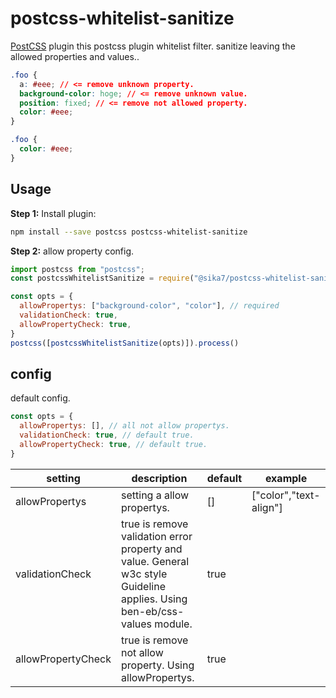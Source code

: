 # postcss-whitelist-sanitize

[PostCSS] plugin this postcss plugin whitelist filter. sanitize leaving the allowed properties and values..

[PostCSS]: https://github.com/postcss/postcss

```css
.foo {
  a: #eee; // <= remove unknown property.
  background-color: hoge; // <= remove unknown value.
  position: fixed; // <= remove not allowed property.
  color: #eee;
}
```

```css
.foo {
  color: #eee;
}
```

## Usage

**Step 1:** Install plugin:

```sh
npm install --save postcss postcss-whitelist-sanitize
```

**Step 2:** allow property config.

```javascript
import postcss from "postcss";
const postcssWhitelistSanitize = require("@sika7/postcss-whitelist-sanitize");

const opts = {
  allowPropertys: ["background-color", "color"], // required
  validationCheck: true,
  allowPropertyCheck: true,
}
postcss([postcssWhitelistSanitize(opts)]).process()
```

## config

default config.
```javascript
const opts = {
  allowPropertys: [], // all not allow propertys.
  validationCheck: true, // default true.
  allowPropertyCheck: true, // default true.
}
```

| setting            | description                                                                                                       | default | example                | 
| ------------------ | ----------------------------------------------------------------------------------------------------------------- | ------- | ---------------------- | 
| allowPropertys     | setting a allow propertys.                                                                                        | []      | ["color","text-align"] | 
| validationCheck    | true is remove validation error property and value. General w3c style Guideline applies. Using ben-eb/css-values module. | true    |                 | 
| allowPropertyCheck | true is remove not allow property. Using allowPropertys.                                                          | true    |                        |

[official docs]: https://github.com/postcss/postcss#usage

